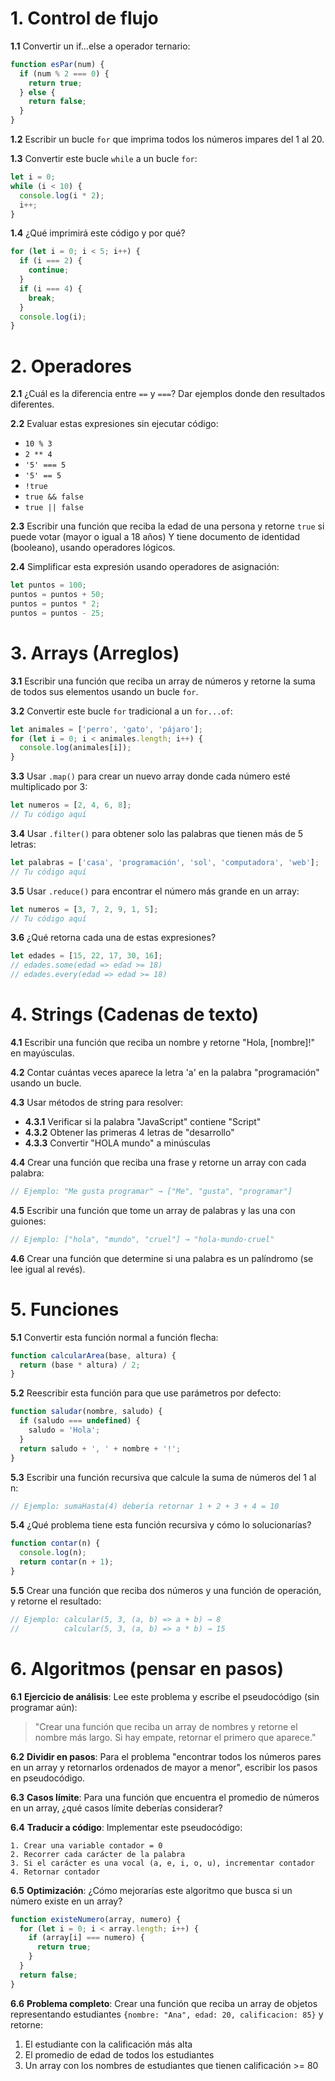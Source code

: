 # 1. Control de flujo

**1.1** Convertir un if...else a operador ternario:

```js
function esPar(num) {
  if (num % 2 === 0) {
    return true;
  } else {
    return false;
  }
}
```

**1.2** Escribir un bucle `for` que imprima todos los números impares del 1 al 20.

**1.3** Convertir este bucle `while` a un bucle `for`:

```js
let i = 0;
while (i < 10) {
  console.log(i * 2);
  i++;
}
```

**1.4** ¿Qué imprimirá este código y por qué?

```js
for (let i = 0; i < 5; i++) {
  if (i === 2) {
    continue;
  }
  if (i === 4) {
    break;
  }
  console.log(i);
}
```

# 2. Operadores

**2.1** ¿Cuál es la diferencia entre `==` y `===`? Dar ejemplos donde den resultados diferentes.

**2.2** Evaluar estas expresiones sin ejecutar código:

- `10 % 3`
- `2 ** 4`
- `'5' === 5`
- `'5' == 5`
- `!true`
- `true && false`
- `true || false`

**2.3** Escribir una función que reciba la edad de una persona y retorne `true` si puede votar (mayor o igual a 18 años) Y tiene documento de identidad (booleano), usando operadores lógicos.

**2.4** Simplificar esta expresión usando operadores de asignación:

```js
let puntos = 100;
puntos = puntos + 50;
puntos = puntos * 2;
puntos = puntos - 25;
```

# 3. Arrays (Arreglos)

**3.1** Escribir una función que reciba un array de números y retorne la suma de todos sus elementos usando un bucle `for`.

**3.2** Convertir este bucle `for` tradicional a un `for...of`:

```js
let animales = ['perro', 'gato', 'pájaro'];
for (let i = 0; i < animales.length; i++) {
  console.log(animales[i]);
}
```

**3.3** Usar `.map()` para crear un nuevo array donde cada número esté multiplicado por 3:

```js
let numeros = [2, 4, 6, 8];
// Tu código aquí
```

**3.4** Usar `.filter()` para obtener solo las palabras que tienen más de 5 letras:

```js
let palabras = ['casa', 'programación', 'sol', 'computadora', 'web'];
// Tu código aquí
```

**3.5** Usar `.reduce()` para encontrar el número más grande en un array:

```js
let numeros = [3, 7, 2, 9, 1, 5];
// Tu código aquí
```

**3.6** ¿Qué retorna cada una de estas expresiones?

```js
let edades = [15, 22, 17, 30, 16];
// edades.some(edad => edad >= 18)
// edades.every(edad => edad >= 18)
```

# 4. Strings (Cadenas de texto)

**4.1** Escribir una función que reciba un nombre y retorne "Hola, [nombre]!" en mayúsculas.

**4.2** Contar cuántas veces aparece la letra 'a' en la palabra "programación" usando un bucle.

**4.3** Usar métodos de string para resolver:

- **4.3.1** Verificar si la palabra "JavaScript" contiene "Script"
- **4.3.2** Obtener las primeras 4 letras de "desarrollo"
- **4.3.3** Convertir "HOLA mundo" a minúsculas

**4.4** Crear una función que reciba una frase y retorne un array con cada palabra:

```js
// Ejemplo: "Me gusta programar" → ["Me", "gusta", "programar"]
```

**4.5** Escribir una función que tome un array de palabras y las una con guiones:

```js
// Ejemplo: ["hola", "mundo", "cruel"] → "hola-mundo-cruel"
```

**4.6** Crear una función que determine si una palabra es un palíndromo (se lee igual al revés).

# 5. Funciones

**5.1** Convertir esta función normal a función flecha:

```js
function calcularArea(base, altura) {
  return (base * altura) / 2;
}
```

**5.2** Reescribir esta función para que use parámetros por defecto:

```js
function saludar(nombre, saludo) {
  if (saludo === undefined) {
    saludo = 'Hola';
  }
  return saludo + ', ' + nombre + '!';
}
```

**5.3** Escribir una función recursiva que calcule la suma de números del 1 al n:

```js
// Ejemplo: sumaHasta(4) debería retornar 1 + 2 + 3 + 4 = 10
```

**5.4** ¿Qué problema tiene esta función recursiva y cómo lo solucionarías?

```js
function contar(n) {
  console.log(n);
  return contar(n + 1);
}
```

**5.5** Crear una función que reciba dos números y una función de operación, y retorne el resultado:

```js
// Ejemplo: calcular(5, 3, (a, b) => a + b) → 8
//          calcular(5, 3, (a, b) => a * b) → 15
```

# 6. Algoritmos (pensar en pasos)

**6.1** **Ejercicio de análisis**: Lee este problema y escribe el pseudocódigo (sin programar aún):

> "Crear una función que reciba un array de nombres y retorne el nombre más largo. Si hay empate, retornar el primero que aparece."

**6.2** **Dividir en pasos**: Para el problema "encontrar todos los números pares en un array y retornarlos ordenados de mayor a menor", escribir los pasos en pseudocódigo.

**6.3** **Casos límite**: Para una función que encuentra el promedio de números en un array, ¿qué casos límite deberías considerar?

**6.4** **Traducir a código**: Implementar este pseudocódigo:

```
1. Crear una variable contador = 0
2. Recorrer cada carácter de la palabra
3. Si el carácter es una vocal (a, e, i, o, u), incrementar contador
4. Retornar contador
```

**6.5** **Optimización**: ¿Cómo mejorarías este algoritmo que busca si un número existe en un array?

```js
function existeNumero(array, numero) {
  for (let i = 0; i < array.length; i++) {
    if (array[i] === numero) {
      return true;
    }
  }
  return false;
}
```

**6.6** **Problema completo**: Crear una función que reciba un array de objetos representando estudiantes `{nombre: "Ana", edad: 20, calificacion: 85}` y retorne:

1. El estudiante con la calificación más alta
2. El promedio de edad de todos los estudiantes
3. Un array con los nombres de estudiantes que tienen calificación >= 80
